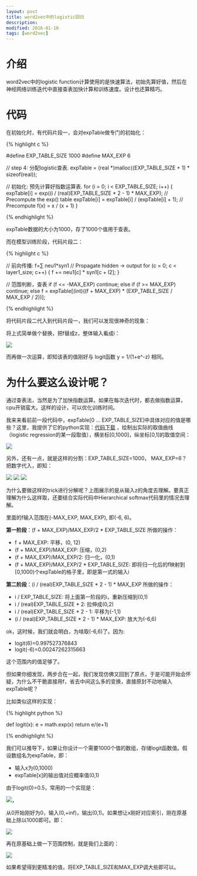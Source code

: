 ```yaml
---
layout: post
title: word2vec中的logistic回归
description: 
modified: 2016-01-10
tags: [word2vec]
---
```


# 介绍

word2vec中的logistic function计算使用的是快速算法，初始先算好值，然后在神经网络训练迭代中直接查表加快计算和训练速度。设计也还算精巧。

# 代码

在初始化时，有代码片段一，会对expTable做专门的初始化：

{% highlight c %}

#define EXP_TABLE_SIZE 1000
#define MAX_EXP 6



// step 4: 分配logistic查表.
expTable = (real *)malloc((EXP_TABLE_SIZE + 1) * sizeof(real));
  
// 初始化: 预先计算好指数运算表. 
for (i = 0; i < EXP_TABLE_SIZE; i++) {
    expTable[i] = exp((i / (real)EXP_TABLE_SIZE * 2 - 1) * MAX_EXP); // Precompute the exp() table
    expTable[i] = expTable[i] / (expTable[i] + 1);                   // Precompute f(x) = x / (x + 1)
  }


{% endhighlight %}

expTable数据的大小为1000，存了1000个值用于查表。

而在模型训练阶段，代码片段二：

{% highlight c %}


// 前向传播: f=∑ neu1*syn1
// Propagate hidden -> output
for (c = 0; c < layer1_size; c++) {
  f += neu1[c] * syn1[c + l2];
}

// 范围判断，查表
if (f <= -MAX_EXP) 
  continue;
else if (f >= MAX_EXP) 
  continue;
else 
  f = expTable[(int)((f + MAX_EXP) * (EXP_TABLE_SIZE / MAX_EXP / 2))];

{% endhighlight %}

将代码片段二代入到代码片段一，我们可以发现很神奇的现象：

将上式简单做个替换，把f替成z，整体输入看成i：

<img src="http://pic.yupoo.com/wangdren23/G80PsTFz/medish.jpg">

而再做一次运算，即知该表的值刚好与 logit函数 y = 1/(1+e^-z) 相同。

# 为什么要这么设计呢？

通过查表法，当然是为了加快指数运算。如果在每次迭代时，都去做指数运算，cpu开销蛮大。这样的设计，可以优化训练时间。

我来来看前前一段代码中，expTable[0 ... EXP_TABLE_SIZE]中具体对应的值是哪些？这里，我提供了它的python实现：[代码下载](https://github.com/d0evi1/word2vec_insight/blob/master/exptable.py) ，绘制出实际的取值曲线（logistic regression的某一段取值），横坐标[0,1000]，纵坐标[0,1]的取值空间：

<img src="http://pic.yupoo.com/wangdren23/G9XDGXPt/medish.jpg">


另外，还有一点，就是这样的分割：EXP_TABLE_SIZE=1000， MAX_EXP=6？ 把数字代入，即知：

<img src="http://www.forkosh.com/mathtex.cgi?e_{raw}=e^{(\frac{2*i}{1000}-1)*6}">

<img src="http://www.forkosh.com/mathtex.cgi?logit=\frac{e_{raw}}{e_{raw}+1}">

<img src="http://www.forkosh.com/mathtex.cgi?i=\frac{(f+6)*(1000)}{6*2}">

为什么要做这样的trick进行分解呢？上图展示的是从输入z的角度去理解。要真正理解为什么这样取，还要结合实际代码中Hierarchical softmax代码里的情况去理解。

里面的f输入范围在(-MAX_EXP, MAX_EXP), 即(-6, 6)。

**第一阶段**：(f + MAX_EXP)/MAX_EXP/2 * EXP_TABLE_SIZE 所做的操作：

- f + MAX_EXP: 平移，(0, 12)
- (f + MAX_EXP)/MAX_EXP: 压缩，(0,2)
- (f + MAX_EXP)/MAX_EXP/2: 归一化，(0,1)
- (f + MAX_EXP)/MAX_EXP/2 * EXP_TABLE_SIZE: 即将归一化后的f映射到[0,1000)个expTable的格子里，即是第一式的输入i

**第二阶段**：(i / (real)EXP_TABLE_SIZE * 2 - 1) * MAX_EXP 所做的操作：

- i / EXP_TABLE_SIZE: 将上面第一阶段的i，重新压缩到(0,1)
- i / (real)EXP_TABLE_SIZE * 2: 拉伸成(0,2)
- i / (real)EXP_TABLE_SIZE * 2 - 1: 平移为(-1,1)
- (i / (real)EXP_TABLE_SIZE * 2 - 1) * MAX_EXP: 放大为(-6,6)

ok，这时候，我们就会明白，为啥取(-6,6)了。因为:

- logit(6)=0.997527376843
- logit(-6)=0.00247262315663

这个范围内的值足够了。

但如果你细发现，两步合在一起，我们发现仿佛又回到了原点，于是可能开始会怀疑，为什么不干脆直接用f，省去中间这么多的变换，直接原封不动地输入expTable呢？

比如类似这样的实现：

{% highlight python %}

def logit(x):
    e = math.exp(x)
    return e/(e+1)

{% endhighlight %}

我们可以推导下，如果让你设计一个需要1000个值的数组，存储logit函数值。假设数组名为expTable，即：

- 输入x为(0,1000)
- expTable[x]的输出值对应概率值(0,1)

由于logit(0)=0.5，常用的一个实现是：

<img src="http://www.forkosh.com/mathtex.cgi?y=\frac{1}{1+e^{-(x*2-1)}}">，

从0开始刚好为0，输入(0,+inf)，输出(0,1)。如果想让x刚好对应索引，刚在原基础上除以1000即可。即：

<img src="http://www.forkosh.com/mathtex.cgi?y=\frac{1}{1+e^{-(x*2/1000-1)}}">

再在原基础上做一下范围控制，就是我们上面的：

<img src="http://www.forkosh.com/mathtex.cgi?y=\frac{1}{1+e^{-(x*2/1000-1)*6}}">

如果希望得到更精准的值，将EXP_TABLE_SIZE和MAX_EXP调大些即可以。

















